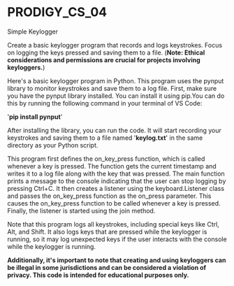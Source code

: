 # PRODIGY_CS_04
Simple Keylogger

Create a basic keylogger program that records and logs keystrokes. 
Focus on logging the keys pressed and saving them to a file. 
(**Note: Ethical considerations and permissions are crucial for projects involving keyloggers.**)

Here's a basic keylogger program in Python. This program uses the pynput library to monitor keystrokes and save them to a log file.
First, make sure you have the pynput library installed. You can install it using pip.You can do this by running the following command in your terminal of VS Code:

'**pip install pynput**'

After installing the library, you can run the code. It will start recording your keystrokes and saving them to a file named '**keylog.txt**' in the same directory as your Python script.

This program first defines the on_key_press function, which is called whenever a key is pressed. 
The function gets the current timestamp and writes it to a log file along with the key that was pressed.
The main function prints a message to the console indicating that the user can stop logging by pressing Ctrl+C. 
It then creates a listener using the keyboard.Listener class and passes the on_key_press function as the on_press parameter. 
This causes the on_key_press function to be called whenever a key is pressed. Finally, the listener is started using the join method.

Note that this program logs all keystrokes, including special keys like Ctrl, Alt, and Shift. 
It also logs keys that are pressed while the keylogger is running, so it may log unexpected keys if the user interacts with the console while the keylogger is running.

**Additionally, it's important to note that creating and using keyloggers can be illegal in some jurisdictions and can be considered a violation of privacy. 
This code is intended for educational purposes only.**
